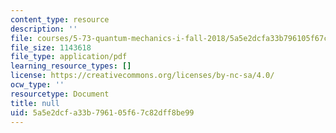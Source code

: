 ```yaml
---
content_type: resource
description: ''
file: courses/5-73-quantum-mechanics-i-fall-2018/5a5e2dcfa33b796105f67c82dff8be99_MIT5_73F18_Lec10.pdf
file_size: 1143618
file_type: application/pdf
learning_resource_types: []
license: https://creativecommons.org/licenses/by-nc-sa/4.0/
ocw_type: ''
resourcetype: Document
title: null
uid: 5a5e2dcf-a33b-7961-05f6-7c82dff8be99
---
```

